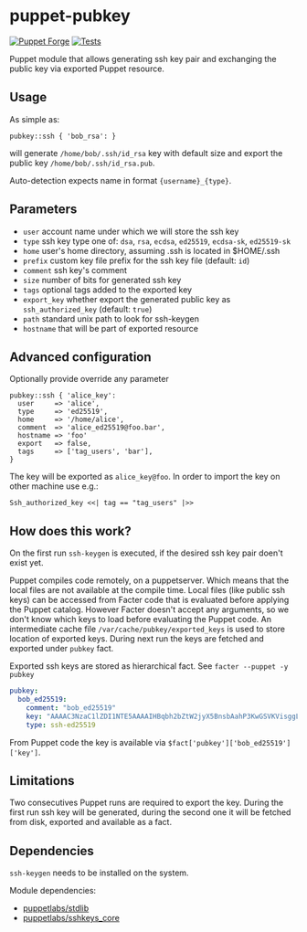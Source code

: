 # puppet-pubkey

[![Puppet Forge](http://img.shields.io/puppetforge/v/deric/pubkey.svg)](https://forge.puppet.com/modules/deric/pubkey)
[![Tests](https://github.com/deric/puppet-pubkey/actions/workflows/test.yml/badge.svg)](https://github.com/deric/puppet-pubkey/actions/workflows/test.yml)

Puppet module that allows generating ssh key pair and exchanging the public key via exported Puppet resource.

## Usage

As simple as:

```puppet
pubkey::ssh { 'bob_rsa': }
```
will generate `/home/bob/.ssh/id_rsa` key with default size and export the public key `/home/bob/.ssh/id_rsa.pub`.

Auto-detection expects name in format `{username}_{type}`.

## Parameters

 - `user` account name under which we will store the ssh key
 - `type` ssh key type one of: `dsa`, `rsa`, `ecdsa`, `ed25519`, `ecdsa-sk`, `ed25519-sk`
 - `home` user's home directory, assuming .ssh is located in $HOME/.ssh
 - `prefix` custom key file prefix for the ssh key file (default: `id`)
 - `comment` ssh key's comment
 - `size` number of bits for generated ssh key
 - `tags` optional tags added to the exported key
 - `export_key` whether export the generated public key as `ssh_authorized_key` (default: `true`)
 - `path` standard unix path to look for ssh-keygen
 - `hostname` that will be part of exported resource


## Advanced configuration

Optionally provide override any parameter
```puppet
pubkey::ssh { 'alice_key':
  user     => 'alice',
  type     => 'ed25519',
  home     => '/home/alice',
  comment  => 'alice_ed25519@foo.bar',
  hostname => 'foo'
  export   => false,
  tags     => ['tag_users', 'bar'],
}
```
The key will be exported as `alice_key@foo`. In order to import the key on other machine use e.g.:

```puppet
Ssh_authorized_key <<| tag == "tag_users" |>>
```

## How does this work?

On the first run `ssh-keygen` is executed, if the desired ssh key pair doen't exist yet.

Puppet compiles code remotely, on a puppetserver. Which means that the local files are not available at the compile time. Local files (like public ssh keys) can be accessed from Facter code that is evaluated before applying the Puppet catalog. However Facter doesn't accept any arguments, so we don't know which keys to load before evaluating the Puppet code. An intermediate cache file `/var/cache/pubkey/exported_keys` is used to store location of exported keys. During next run the keys are fetched and exported under `pubkey` fact.

Exported ssh keys are stored as hierarchical fact. See `facter --puppet -y pubkey`

```yaml
pubkey:
  bob_ed25519:
    comment: "bob_ed25519"
    key: "AAAAC3NzaC1lZDI1NTE5AAAAIHBqbh2bZtW2jyX5BnsbAahP3KwGSVKVisggLDqJKnkQ"
    type: ssh-ed25519
```

From Puppet code the key is available via `$fact['pubkey']['bob_ed25519']['key']`.

## Limitations

Two consecutives Puppet runs are required to export the key. During the first run ssh key will be generated, during the second one it will be fetched from disk, exported and available as a fact.

## Dependencies

`ssh-keygen` needs to be installed on the system.

Module dependencies:

  - [puppetlabs/stdlib](https://github.com/puppetlabs/puppetlabs-stdlib)
  - [puppetlabs/sshkeys_core](https://github.com/puppetlabs/puppetlabs-sshkeys_core)
